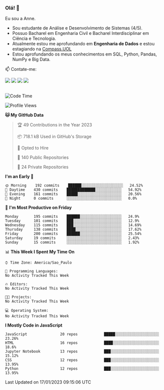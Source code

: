 ### Olá! 👋
Eu sou a Anne. 
- Sou estudante de Análise e Desenvolvimento de Sistemas (4/5).
- Possuo Bacharel em Engenharia Civil e Bacharel Interdisciplinar em Ciência e Tecnologia.
- Atualmente estou me aprofundando em **Engenharia de Dados** e estou estagiando na [Compass.UOL](https://compass.uol/pt/home/) 
- Estou aprofundando os meus conhecimentos em SQL, Python, Pandas, NumPy e Big Data.

📫 Contate-me: 

<div>
<a href="https://www.instagram.com/annekarolinefc/" target="_blank"><img src="https://img.shields.io/badge/-Instagram-%23E4405F?style=for-the-badge&logo=instagram&logoColor=white" target="_blank"></a> 
<a href = "mailto:annekarolinefc@gmail.com"><img src="https://img.shields.io/badge/-Gmail-%23333?style=for-the-badge&logo=gmail&logoColor=white" target="_blank"></a>
<a href="https://www.linkedin.com/in/devannekarolinefc/" target="_blank"><img src="https://img.shields.io/badge/-LinkedIn-%230077B5?style=for-the-badge&logo=linkedin&logoColor=white" target="_blank"></a> 
<a href="https://api.whatsapp.com/send?phone=5533991375118&text=Ol%C3%A1%20Anne!%20" target="_blank"><img src="https://img.shields.io/badge/WhatsApp-25D366?style=for-the-badge&logo=whatsapp&logoColor=white" target="_blank"></a>
</div>

  
<!--
  <img align="center" alt="Anne-An" height="30" width="40" src="https://github.com/devicons/devicon/blob/master/icons/angularjs/angularjs-original.svg">
-->

</br>

<!--START_SECTION:waka-->
![Code Time](http://img.shields.io/badge/Code%20Time-123%20hrs%2059%20mins-blue)

![Profile Views](http://img.shields.io/badge/Profile%20Views-5-blue)

**🐱 My GitHub Data** 

> 🏆 49 Contributions in the Year 2023
 > 
> 📦 718.1 kB Used in GitHub's Storage 
 > 
> 💼 Opted to Hire
 > 
> 📜 140 Public Repositories 
 > 
> 🔑 24 Private Repositories  
 > 
**I'm an Early 🐤** 

```text
🌞 Morning    192 commits    ██████░░░░░░░░░░░░░░░░░░░   24.52% 
🌇 Daytime    430 commits    █████████████░░░░░░░░░░░░   54.92% 
🌃 Evening    161 commits    █████░░░░░░░░░░░░░░░░░░░░   20.56% 
🌙 Night      0 commits      ░░░░░░░░░░░░░░░░░░░░░░░░░   0.0%

```
📅 **I'm Most Productive on Friday** 

```text
Monday       195 commits    ██████░░░░░░░░░░░░░░░░░░░   24.9% 
Tuesday      101 commits    ███░░░░░░░░░░░░░░░░░░░░░░   12.9% 
Wednesday    115 commits    ███░░░░░░░░░░░░░░░░░░░░░░   14.69% 
Thursday     138 commits    ████░░░░░░░░░░░░░░░░░░░░░   17.62% 
Friday       200 commits    ██████░░░░░░░░░░░░░░░░░░░   25.54% 
Saturday     19 commits     ░░░░░░░░░░░░░░░░░░░░░░░░░   2.43% 
Sunday       15 commits     ░░░░░░░░░░░░░░░░░░░░░░░░░   1.92%

```


📊 **This Week I Spent My Time On** 

```text
⌚︎ Time Zone: America/Sao_Paulo

💬 Programming Languages: 
No Activity Tracked This Week

🔥 Editors: 
No Activity Tracked This Week

🐱‍💻 Projects: 
No Activity Tracked This Week

💻 Operating System: 
No Activity Tracked This Week

```

**I Mostly Code in JavaScript** 

```text
JavaScript               20 repos            █████░░░░░░░░░░░░░░░░░░░░   23.26% 
HTML                     16 repos            ████░░░░░░░░░░░░░░░░░░░░░   18.6% 
Jupyter Notebook         13 repos            ███░░░░░░░░░░░░░░░░░░░░░░   15.12% 
CSS                      12 repos            ███░░░░░░░░░░░░░░░░░░░░░░   13.95% 
Python                   12 repos            ███░░░░░░░░░░░░░░░░░░░░░░   13.95%

```



 Last Updated on 17/01/2023 09:15:06 UTC
<!--END_SECTION:waka-->
  
